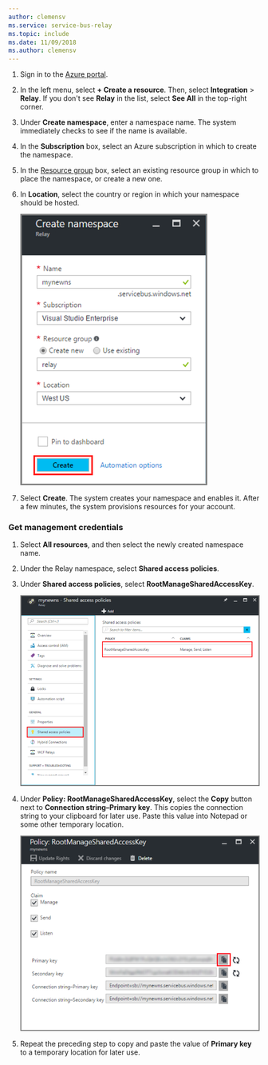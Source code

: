```yaml
---
author: clemensv
ms.service: service-bus-relay
ms.topic: include
ms.date: 11/09/2018
ms.author: clemensv
---
```

1. Sign in to the [Azure portal][Azure portal].
2. In the left menu, select **+ Create a resource**. Then, select **Integration** > **Relay**. If you don't see **Relay** in the list, select **See All** in the top-right corner. 
3. Under **Create namespace**, enter a namespace name. The system immediately checks to see if the name is available.
4. In the **Subscription** box, select an Azure subscription in which to create the namespace.
5. In the [Resource group](../articles/azure-resource-manager/manage-resource-groups-portal.md) box, select an existing resource group in which to place the namespace, or create a new one.  
6. In **Location**, select the country or region in which your namespace should be hosted.
   
    ![Create namespace][create-namespace]
7. Select **Create**. The system creates your namespace and enables it. After a few minutes, the system provisions resources for your account.

### Get management credentials

1. Select **All resources**, and then select the newly created namespace name.
2. Under the Relay namespace, select **Shared access policies**.  
3. Under **Shared access policies**, select **RootManageSharedAccessKey**.
   
    ![connection-info][connection-info]
4. Under **Policy: RootManageSharedAccessKey**, select the **Copy** button next to **Connection string–Primary key**. This copies the connection string to your clipboard for later use. Paste this value into Notepad or some other temporary location.
   
    ![connection-string][connection-string]

5. Repeat the preceding step to copy and paste the value of **Primary key** to a temporary location for later use.  

<!--Image references-->

[create-namespace]: ./media/relay-create-namespace-portal/create-namespace.png
[connection-info]: ./media/relay-create-namespace-portal/connection-info.png
[connection-string]: ./media/relay-create-namespace-portal/connection-string.png
[Azure portal]: https://portal.azure.com
